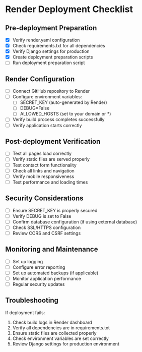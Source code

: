 # Render Deployment Checklist

## Pre-deployment Preparation

- [x] Verify render.yaml configuration
- [x] Check requirements.txt for all dependencies
- [x] Verify Django settings for production
- [x] Create deployment preparation scripts
- [ ] Run deployment preparation script

## Render Configuration

- [ ] Connect GitHub repository to Render
- [ ] Configure environment variables:
  - [ ] SECRET_KEY (auto-generated by Render)
  - [ ] DEBUG=False
  - [ ] ALLOWED_HOSTS (set to your domain or *)
- [ ] Verify build process completes successfully
- [ ] Verify application starts correctly

## Post-deployment Verification

- [ ] Test all pages load correctly
- [ ] Verify static files are served properly
- [ ] Test contact form functionality
- [ ] Check all links and navigation
- [ ] Verify mobile responsiveness
- [ ] Test performance and loading times

## Security Considerations

- [ ] Ensure SECRET_KEY is properly secured
- [ ] Verify DEBUG is set to False
- [ ] Confirm database configuration (if using external database)
- [ ] Check SSL/HTTPS configuration
- [ ] Review CORS and CSRF settings

## Monitoring and Maintenance

- [ ] Set up logging
- [ ] Configure error reporting
- [ ] Set up automated backups (if applicable)
- [ ] Monitor application performance
- [ ] Regular security updates

## Troubleshooting

If deployment fails:
1. Check build logs in Render dashboard
2. Verify all dependencies are in requirements.txt
3. Ensure static files are collected properly
4. Check environment variables are set correctly
5. Review Django settings for production environment